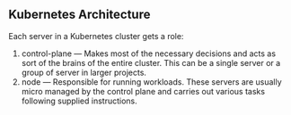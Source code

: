 ## Kubernetes Architecture

Each server in a Kubernetes cluster gets a role:
1. control-plane — Makes most of the necessary decisions and acts as sort of the brains of the entire cluster. This can be a single server or a group of server in larger projects. 
2. node — Responsible for running workloads. These servers are usually micro managed by the control plane and carries out various tasks following supplied instructions.
